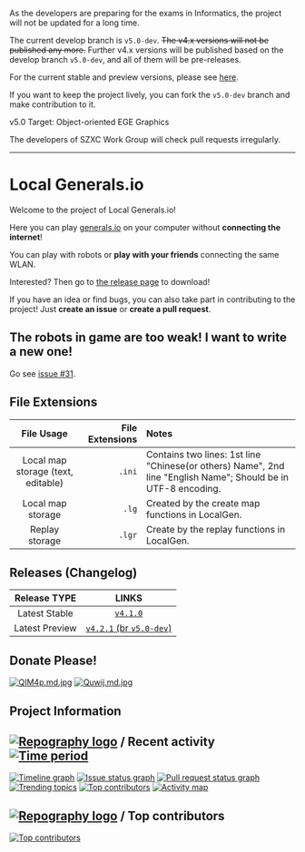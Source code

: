 As the developers are preparing for the exams in Informatics, the project will not be updated for a long time.

The current develop branch is `v5.0-dev`. ~~The v4.x versions will not be published any more.~~ Further v4.x versions will be published based on the develop branch `v5.0-dev`, and all of them will be pre-releases.

For the current stable and preview versions, please see [here](https://github.com/SZXC-WG/LocalGen-new#releases-changelog).

If you want to keep the project lively, you can fork the `v5.0-dev` branch and make contribution to it.

v5.0 Target: Object-oriented EGE Graphics

The developers of SZXC Work Group will check pull requests irregularly.

---

# Local Generals.io

Welcome to the project of Local Generals.io!

Here you can play [generals.io](http://generals.io) on your computer without **connecting the internet**!

You can play with robots or **play with your friends** connecting the same WLAN.

Interested? Then go to [the release page](http://github.com/SZXC-WG/LocalGen-new/releases) to download!

If you have an idea or find bugs, you can also take part in contributing to the project! Just **create an issue** or **create a pull request**.

## The robots in game are too weak! I want to write a new one!

Go see [issue #31](../../issues/31).

## File Extensions

|             File Usage             | File Extensions | Notes                                                                                                         |
| :--------------------------------: | --------------: | :------------------------------------------------------------------------------------------------------------ |
| Local map storage (text, editable) |          `.ini` | Contains two lines: 1st line "Chinese(or others) Name", 2nd line "English Name"; Should be in UTF-8 encoding. |
|         Local map storage          |           `.lg` | Created by the create map functions in LocalGen.                                                              |
|           Replay storage           |          `.lgr` | Create by the replay functions in LocalGen.                                                                   |

## Releases (Changelog)

|  Release TYPE  |                                         LINKS                                          |
| :------------: | :------------------------------------------------------------------------------------: |
| Latest Stable  |           [`v4.1.0`](http://github.com/SZXC-WG/LocalGen-new/releases/latest)           |
| Latest Preview | [`v4.2.1` (br `v5.0-dev`)](http://github.com/SZXC-WG/LocalGen-new/releases/tag/v4.2.1) |

## Donate Please!

[![QIM4p.md.jpg](https://i.imgtg.com/2023/01/19/QIM4p.md.jpg)](https://imgtg.com/image/QIM4p)
[![Quwij.md.jpg](https://i.imgtg.com/2023/01/19/Quwij.md.jpg)](https://imgtg.com/image/Quwij)

## Project Information

## [![Repography logo](https://images.repography.com/logo.svg)](https://repography.com) / Recent activity [![Time period](https://images.repography.com/42124647/SZXC-WG/LocalGen-new/recent-activity/XnXpQ0y3K2h1ESKaVXLXbzqDKcdoEmpaZjmhU3nCzro/CRA4m_uvwWo9lmTkmfFrYDayP3O6In-PqUzba64awvw_badge.svg)](https://repography.com)

[![Timeline graph](https://images.repography.com/42124647/SZXC-WG/LocalGen-new/recent-activity/XnXpQ0y3K2h1ESKaVXLXbzqDKcdoEmpaZjmhU3nCzro/CRA4m_uvwWo9lmTkmfFrYDayP3O6In-PqUzba64awvw_timeline.svg)](https://github.com/SZXC-WG/LocalGen-new/commits)
[![Issue status graph](https://images.repography.com/42124647/SZXC-WG/LocalGen-new/recent-activity/XnXpQ0y3K2h1ESKaVXLXbzqDKcdoEmpaZjmhU3nCzro/CRA4m_uvwWo9lmTkmfFrYDayP3O6In-PqUzba64awvw_issues.svg)](https://github.com/SZXC-WG/LocalGen-new/issues)
[![Pull request status graph](https://images.repography.com/42124647/SZXC-WG/LocalGen-new/recent-activity/XnXpQ0y3K2h1ESKaVXLXbzqDKcdoEmpaZjmhU3nCzro/CRA4m_uvwWo9lmTkmfFrYDayP3O6In-PqUzba64awvw_prs.svg)](https://github.com/SZXC-WG/LocalGen-new/pulls)
[![Trending topics](https://images.repography.com/42124647/SZXC-WG/LocalGen-new/recent-activity/XnXpQ0y3K2h1ESKaVXLXbzqDKcdoEmpaZjmhU3nCzro/CRA4m_uvwWo9lmTkmfFrYDayP3O6In-PqUzba64awvw_words.svg)](https://github.com/SZXC-WG/LocalGen-new/commits)
[![Top contributors](https://images.repography.com/42124647/SZXC-WG/LocalGen-new/recent-activity/XnXpQ0y3K2h1ESKaVXLXbzqDKcdoEmpaZjmhU3nCzro/CRA4m_uvwWo9lmTkmfFrYDayP3O6In-PqUzba64awvw_users.svg)](https://github.com/SZXC-WG/LocalGen-new/graphs/contributors)
[![Activity map](https://images.repography.com/42124647/SZXC-WG/LocalGen-new/recent-activity/XnXpQ0y3K2h1ESKaVXLXbzqDKcdoEmpaZjmhU3nCzro/CRA4m_uvwWo9lmTkmfFrYDayP3O6In-PqUzba64awvw_map.svg)](https://github.com/SZXC-WG/LocalGen-new/commits)

## [![Repography logo](https://images.repography.com/logo.svg)](https://repography.com) / Top contributors

[![Top contributors](https://images.repography.com/42124647/SZXC-WG/LocalGen-new/top-contributors/XnXpQ0y3K2h1ESKaVXLXbzqDKcdoEmpaZjmhU3nCzro/CRA4m_uvwWo9lmTkmfFrYDayP3O6In-PqUzba64awvw_table.svg)](https://github.com/SZXC-WG/LocalGen-new/graphs/contributors)
